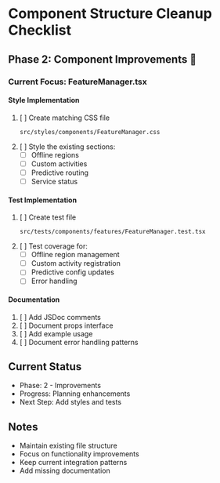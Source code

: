 # Component Structure Cleanup Checklist

## Phase 2: Component Improvements 🔄
### Current Focus: FeatureManager.tsx

#### Style Implementation
1. [ ] Create matching CSS file
   ```
   src/styles/components/FeatureManager.css
   ```
2. [ ] Style the existing sections:
   - [ ] Offline regions
   - [ ] Custom activities
   - [ ] Predictive routing
   - [ ] Service status

#### Test Implementation
1. [ ] Create test file
   ```
   src/tests/components/features/FeatureManager.test.tsx
   ```
2. [ ] Test coverage for:
   - [ ] Offline region management
   - [ ] Custom activity registration
   - [ ] Predictive config updates
   - [ ] Error handling

#### Documentation
1. [ ] Add JSDoc comments
2. [ ] Document props interface
3. [ ] Add example usage
4. [ ] Document error handling patterns

## Current Status
- Phase: 2 - Improvements
- Progress: Planning enhancements
- Next Step: Add styles and tests

## Notes
- Maintain existing file structure
- Focus on functionality improvements
- Keep current integration patterns
- Add missing documentation
